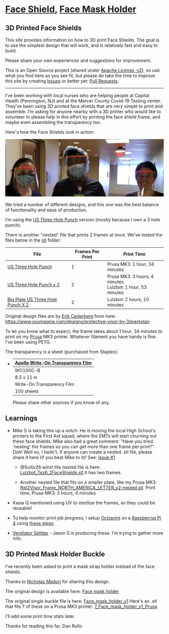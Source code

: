 [Face Shield](3d-printed-face-shields), [Face Mask Holder](3d-printed-mask-strap-buckle) 
=========================

3D Printed Face Shields
-----------------------

This site provides information on how to 3D print Face Shields.
The goal is to use the simplest design that will work, and is relatively fast and easy to build.

Please share your own experiences and suggestions for improvement. 

This is an Open Source project (shared under [Apache License, v2](LICENSE.txt)), so use what 
you find here as you see fit, but please do take the time to improve this site by creating 
[Issues](https://github.com/bha-github-organization/trip-d-print/issues) or better yet: [Pull Requests](https://github.com/bha-github-organization/trip-d-print/pulls). 

---------
I’ve been working with local nurses who are helping people at Capital Health (Pennington, NJ) and at the Mercer County Covid-19
Testing center. They’ve been using 3D printed face shields that are very simple to print and assemble.
I’m asking for anyone nearby with a 3D printer who would like to volunteer to please help in this effort 
by printing the face shield frame, and maybe even assembling the transparency too. 

Here's how the Face Shields look in action:

![nurses-with-shields](images/3Nurses-FaceShield.png)

We tried a number of different designs, and this one was the best balance of functionality and ease of production.

I’m using the [US Three Hole Punch](stl/face-shield/Visor_Frame_NORTH_AMERICA_LETTER_v2.stl) version (mostly because I own a 3 hole punch).

There is another "nested" file that prints 2 frames at once. We've tested the files below in the [stl](./stl) folder:

  | File | Frames Per Print | Print Time |
  |------|------------------|------------|
  | [US Three Hole Punch](stl/face-shield/Visor_Frame_NORTH_AMERICA_LETTER_v2.stl) | 1 | Prusa MK3: 1 hour, 34 minutes |
  | [US Three Hole Punch x 2](stl/face-shield/Nst2Visor_Frame_NORTH_AMERICA_LETTER_v2-nested.stl) | 2 | Prusa MK3: 3 hours, 4 minutes<br>Lulzbot: 1 hour, 53 minutes |
  | [Big Plate US Three Hole Punch X 2](stl/face-shield/Lulzbot_Taz6_2FaceShields.stl) | 2 | Lulzbot: 2 hours, 10 minutes |

Original design files are by [Erik Cederberg](https://www.youmagine.com/erikcederb) from here: https://www.youmagine.com/designs/protective-visor-by-3dverkstan

To let you know what to expect, the frame takes about 1 hour, 34 minutes to print on my 
[Prusa](https://www.prusa3d.com) MK3 printer.
Whatever filament you have handy is fine. I've been using PETG.

The transparency is a sheet (purchased from Staples):
 
* | [Apollo Write-On Transparency Film](https://www.staples.com/Apollo-Write-On-Transparency-Film-Clear-8-1-2-W-x-11-H-100-Box/product_829333) |
  |----------|
  | WO100C-B |
  | 8.5 x 11 in |
  | Write-On Transparency Film |
  | 100 sheets |

  Please share other sources if you know of any.

Learnings
---------

* Mike S is taking this up a notch: He is moving the local High School's printers to the
First Aid squad, where the EMTs will start churning out these face shields. Mike also had a great comment: 
"Have you tried 'nesting' the frames so you can get more than one frame per print?". Doh! Well no, I hadn't.
If anyone can create a nested .stl file, please share it here (if you beat Mike to it)! See: [Issue #1](https://github.com/bha-github-organization/trip-d-print/issues/1)
 
  - @Sulliv26 wins! His nested file is here: [Lulzbot_Taz6_2FaceShields.stl](stl/face-shield/Lulzbot_Taz6_2FaceShields.stl) It 
    has two frames. 
    
  - Another nested file that fits on a smaller plate, like my Prusa MK3: [Nst2Visor_Frame_NORTH_AMERICA_LETTER_v2-nested.stl](stl/face-shield/Nst2Visor_Frame_NORTH_AMERICA_LETTER_v2-nested.stl).
    Print time: Prusa MK3: 3 hours, 4 minutes

* Kasia Q mentioned using UV to sterilize the frames, so they could be reusable!

* To help monitor print job progress, I setup [Octoprint](https://octoprint.org) on a [Raspberryp Pi 4](https://www.raspberrypi.org)
 using [these steps](https://community.octoprint.org/t/setting-up-octoprint-on-a-raspberry-pi-running-raspbian/2337).

* [Ventilator Splitter](http://ventsplitter.org) - Jason S is producing these. I'm trying to gather more info.


3D Printed Mask Holder Buckle
-----------------------------
I've recently been asked to print a mask strap holder instead of the face shields.

Thanks to [Nicholas Madori](https://www.thingiverse.com/namadori/about) for sharing this design.

The original design is available here:  [Face mask holder](https://www.thingiverse.com/thing:4218199/files)

The original single buckle file is here: [Face_mask_holder_v1](stl/mask-holder-buckle/Face_mask_holder_v1.stl)
Here's an .stl that fits 7 of these on a Prusa MK3 printer: [7_Face_mask_holder_v1_Prusa](stl/mask-holder-buckle/7_Face_mask_holder_v1_Prusa.stl)

I'll add some print time stats later.


Thanks for reading this far.
Dan Rollo
